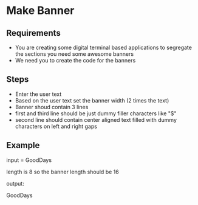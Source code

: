 # Make Banner

## Requirements
- You are creating some digital terminal based applications to segregate the sections you need some awesome banners
- We need you to create the code for the banners

## Steps
- Enter the user text
- Based on the user text set the banner width (2 times the text)
- Banner shoud contain 3 lines 
- first and third line should be just dummy filler characters like "$"
- second line should contain center aligned text filled with dummy characters on left and right gaps


## Example
input = GoodDays

length is 8 so the banner length should be 16

output:

$$$$$$$$$$$$$$$$
$$$$GoodDays$$$$
$$$$$$$$$$$$$$$$



